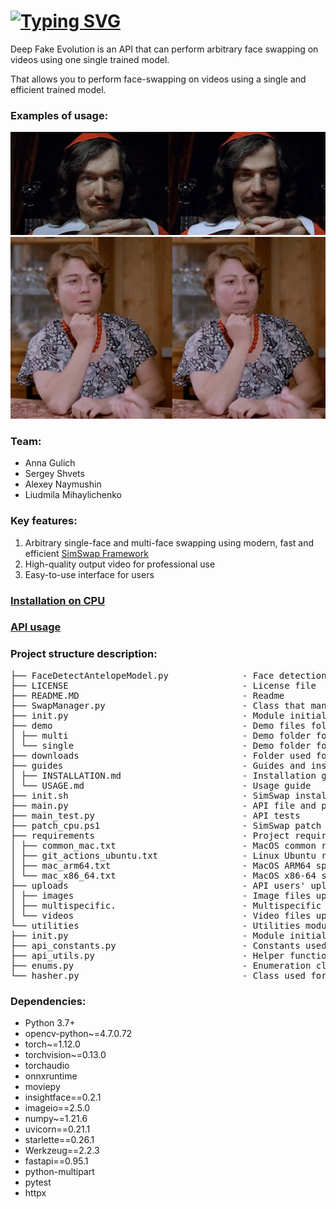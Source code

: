 # <a href="https://git.io/typing-svg"><img src="https://readme-typing-svg.herokuapp.com?font=Fira+Code&pause=500&color=1D46F7&width=435&lines=DeepFakeEvolution" alt="Typing SVG" /></a><br>  

Deep Fake Evolution is an API that can perform arbitrary face swapping on videos using one single trained model.

That allows you to perform face-swapping on videos using a single and efficient trained model. 
### Examples of usage:

![_](./guides/images/sample2.png)
![_](./guides/images/sample1.png)

### Team:

- Anna Gulich 
- Sergey Shvets 
- Alexey Naymushin 
- Liudmila Mihaylichenko 

### Key features:

1. Arbitrary single-face and multi-face swapping using modern, fast and efficient <a href="https://github.com/neuralchen/SimSwap" target="_blank">SimSwap Framework</a>
2. High-quality output video for professional use
3. Easy-to-use interface for users

### [Installation on CPU](/guides/INSTALLATION.md)

### [API usage](/guides/USAGE.md)

### Project structure description:

<pre>
├── FaceDetectAntelopeModel.py              - Face detection model class
├── LICENSE                                 - License file
├── README.MD                               - Readme
├── SwapManager.py                          - Class that manages face swapping using SimSwap framework
├── init.py                                 - Module initialization class
├── demo                                    - Demo files folder
│ ├── multi                                 - Demo folder for multi swap testing
│ └── single                                - Demo folder for single swap testing
├── downloads                               - Folder used for keeping result videos files available for download
├── guides                                  - Guides and instructions for users
│ ├── INSTALLATION.md                       - Installation guide
│ └── USAGE.md                              - Usage guide
├── init.sh                                 - SimSwap installation shell script
├── main.py                                 - API file and program entry point
├── main_test.py                            - API tests
├── patch_cpu.ps1                           - SimSwap patch for CPU usage
├── requirements                            - Project requirements
│ ├── common_mac.txt                        - MacOS common requirements
│ ├── git_actions_ubuntu.txt                - Linux Ubuntu requirements
│ ├── mac_arm64.txt                         - MacOS ARM64 specific requirements
│ └── mac_x86_64.txt                        - MacOS x86-64 specific requirements
├── uploads                                 - API users' uploads folder
│ ├── images                                - Image files uploads
│ ├── multispecific.                        - Multispecific archive files uploads
│ └── videos                                - Video files uploads
└── utilities                               - Utilities module
├── init.py                                 - Module initialization files
├── api_constants.py                        - Constants used in API
├── api_utils.py                            - Helper functions used by API
├── enums.py                                - Enumeration classes
└── hasher.py                               - Class used for calculating video file hashes
</pre>

### Dependencies:
  * Python 3.7+
  * opencv-python~=4.7.0.72
  * torch~=1.12.0
  * torchvision~=0.13.0
  * torchaudio
  * onnxruntime 
  * moviepy
  * insightface==0.2.1 
  * imageio==2.5.0
  * numpy~=1.21.6
  * uvicorn==0.21.1
  * starlette==0.26.1
  * Werkzeug==2.2.3
  * fastapi==0.95.1
  * python-multipart
  * pytest
  * httpx
  

